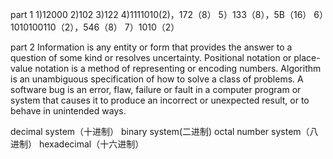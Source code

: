part 1
1)12000
2)102
3)122
4)1111010(2)，172（8） 
5）133（8），5B（16）
6）1010100110（2），546（8）
7）1010（2）


part 2
Information is any entity or form that provides the answer to a question of some kind or resolves uncertainty.
Positional notation or place-value notation is a method of representing or encoding numbers.
Algorithm  is an unambiguous specification of how to solve a class of problems.
A software bug is an error, flaw, failure or fault in a computer program or system that causes it to produce an incorrect or unexpected result, or to behave in unintended ways.

decimal system（十进制）
binary system(二进制)
octal number system（八进制）
hexadecimal（十六进制） 
